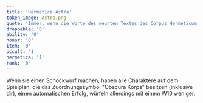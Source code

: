```yaml
---
title: 'Hermetica Astra'
token_image: Astra.png
quote: 'Immer, wenn die Worte des neunten Textes des Corpus Hermeticum ausgesprochen werden, erscheinen auf den Wänden dämonische Zeichen, wie von unsichtbaren, fahrigen Händen eingekratzt.'
droppable: '0'
ability: '0'
honor: '0'
item: '0'
occult: '1'
hermetica: '1'
rank: '0'
---
```


Wenn sie einen Schockwurf machen, haben alle Charaktere auf dem Spielplan, die das Zuordnungssymbol "Obscura Korps" besitzen (inklusive dir), einen automatischen Erfolg, würfeln allerdings mit einem W10 weniger.